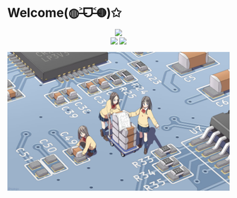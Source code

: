 # Welcome(◍˃̶ᗜ˂̶◍)✩


<div align="center">
  <img src="http://cmoe.azurewebsites.net/cmoe?name=fumiama&theme=r34" />
</div>


<div align="center">
  <img src="https://github-readme-stats.vercel.app/api/top-langs/?username=gtgor&layout=compact" width="350px"/>
  <img src="https://github-readme-stats.vercel.app/api?username=gtgor&show_icons=true&count_private=true&icon_color=fdd34f&title_color=f75e4f" width="417px"/>
</div>



![pcb](pcb.jpg)

